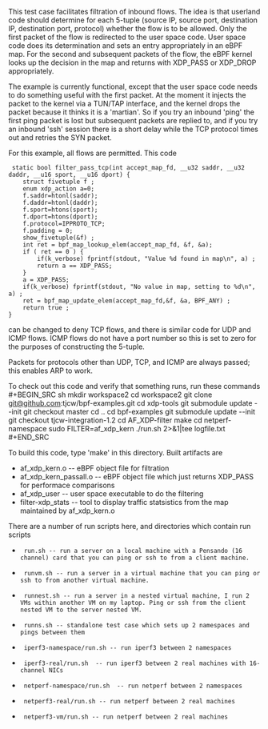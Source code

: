 This test case facilitates filtration of inbound flows.
The idea is that userland code should determine for each 5-tuple
(source IP, source port, destination IP, destination port, protocol) whether the flow
is to be allowed. Only the first packet of the flow is redirected to the user space
code. User space code does its determination and sets an entry appropriately in an
eBPF map. For the second and subsequent packets of the flow, the eBPF kernel
looks up the decision in the map and returns with XDP_PASS or XDP_DROP appropriately.

The example is currently functional, except that the user space code needs to do
something useful with the first packet. At the moment it injects the packet to the
kernel via a TUN/TAP interface, and the kernel drops the packet because it thinks it
is a 'martian'. So if you try an inbound 'ping' the first ping packet is lost but
subsequent packets are replied to, and if you try an inbound 'ssh' session there is
a short delay while the TCP protocol times out and retries the SYN packet.

For this example, all flows are permitted. This code

     static bool filter_pass_tcp(int accept_map_fd, __u32 saddr, __u32 daddr, __u16 sport, __u16 dport) {
     	struct fivetuple f ;
    	enum xdp_action a=0;
    	f.saddr=htonl(saddr);
    	f.daddr=htonl(daddr);
    	f.sport=htons(sport);
    	f.dport=htons(dport);
    	f.protocol=IPPROTO_TCP;
    	f.padding = 0;
    	show_fivetuple(&f) ;
    	int ret = bpf_map_lookup_elem(accept_map_fd, &f, &a);
    	if ( ret == 0 ) {
    		if(k_verbose) fprintf(stdout, "Value %d found in map\n", a) ;
    		return a == XDP_PASS;
    	}
    	a = XDP_PASS;
    	if(k_verbose) fprintf(stdout, "No value in map, setting to %d\n", a) ;
    	ret = bpf_map_update_elem(accept_map_fd,&f, &a, BPF_ANY) ;
    	return true ;
    }

can be changed to deny TCP flows, and there is similar code for UDP and ICMP flows.
ICMP flows do not have a port number so this is set to zero for the purposes of
constructing the 5-tuple.

Packets for protocols other than UDP, TCP, and ICMP are always passed; this enables
ARP to work.

To check out this code and verify that something runs, run these commands
#+BEGIN_SRC sh
      mkdir workspace2
      cd workspace2
      git clone git@github.com:tjcw/bpf-examples.git
      cd xdp-tools
      git submodule update --init
      git checkout master
      cd ..
      cd bpf-examples
      git submodule update --init
      git checkout tjcw-integration-1.2
      cd AF_XDP-filter
      make
      cd netperf-namespace
      sudo FILTER=af_xdp_kern ./run.sh 2>&1|tee logfile.txt
#+END_SRC


To build this code, type 'make' in this directory. Built artifacts are
- af_xdp_kern.o -- eBPF object file for filtration
- af_xdp_kern_passall.o -- eBPF object file which just returns XDP_PASS for performace comparisons
- af_xdp_user -- user space executable to do the filtering
- filter-xdp_stats -- tool to display traffic statsistics from the map maintained by af_xdp_kern.o

There are a number of run scripts here, and directories which contain run scripts
-      run.sh -- run a server on a local machine with a Pensando (16 channel) card that you can ping or ssh to from a client machine.
-      runvm.sh -- run a server in a virtual machine that you can ping or ssh to from another virtual machine.
-      runnest.sh -- run a server in a nested virtual machine, I run 2 VMs within another VM on my laptop. Ping or ssh from the client nested VM to the server nested VM.
-      runns.sh -- standalone test case which sets up 2 namespaces and pings between them
-      iperf3-namespace/run.sh -- run iperf3 between 2 namespaces
-      iperf3-real/run.sh  -- run iperf3 between 2 real machines with 16-channel NICs
-      netperf-namespace/run.sh  -- run netperf between 2 namespaces
-      netperf3-real/run.sh -- run netperf between 2 real machines
-      netperf3-vm/run.sh -- run netperf between 2 real machines
    
